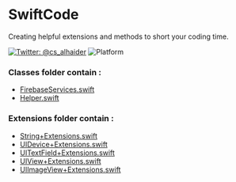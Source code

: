 # SwiftCode

Creating helpful extensions and methods to short your coding time.

[![Twitter: @cs_alhaider](https://img.shields.io/badge/contact-%40cs_alhaider-blue.svg)](https://twitter.com/cs_alhaider)
![Platform](https://img.shields.io/badge/platform-ios-lightgrey.svg)

### Classes folder contain :
  * [FirebaseServices.swift](https://github.com/cs4alhaider/SwiftCode/blob/master/SwiftCode/Classes/FirebaseServices.swift)
  * [Helper.swift](https://github.com/cs4alhaider/SwiftCode/blob/SwiftCode/master/Classes/Helper.swift)


### Extensions folder contain :
  * [String+Extensions.swift](https://github.com/cs4alhaider/SwiftCode/blob/master/SwiftCode/Extensions/String%2BExtensions.swift)
  * [UIDevice+Extensions.swift](https://github.com/cs4alhaider/SwiftCode/blob/master/SwiftCode/Extensions/UIDevice%2BExtensions.swift)
  * [UITextField+Extensions.swift](https://github.com/cs4alhaider/SwiftCode/blob/master/SwiftCode/Extensions/UITextField%2BExtensions.swift)
  * [UIView+Extensions.swift](https://github.com/cs4alhaider/SwiftCode/blob/master/SwiftCode/Extensions/UIView%2BExtensions.swift)
  * [UIImageView+Extensions.swift](https://github.com/cs4alhaider/SwiftCode/blob/master/SwiftCode/Extensions/UIImageView%2BExtensions.swift)
  
